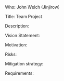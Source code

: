 Who: John Welch (Jinjirow)

Title: Team Project

Description:

Vision Statement:

Motivation:

Risks:

Mitigation strategy:

Requirements:
